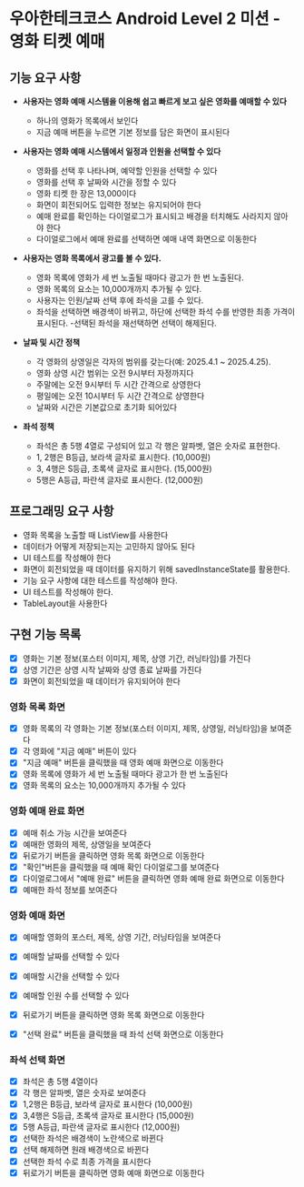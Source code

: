 # 우아한테크코스 Android Level 2 미션 - 영화 티켓 예매

## 기능 요구 사항
- **사용자는 영화 예매 시스템을 이용해 쉽고 빠르게 보고 싶은 영화를 예매할 수 있다**
  - 하나의 영화가 목록에서 보인다
  - 지금 예매 버튼을 누르면 기본 정보를 담은 화면이 표시된다


- **사용자는 영화 예매 시스템에서 일정과 인원을 선택할 수 있다**
  - 영화를 선택 후 나타나며, 예약할 인원을 선택할 수 있다
  - 영화를 선택 후 날짜와 시간을 정할 수 있다
  - 영화 티켓 한 장은 13,000이다
  - 화면이 회전되어도 입력한 정보는 유지되어야 한다
  - 예매 완료를 확인하는 다이얼로그가 표시되고 배경을 터치해도 사라지지 않아야 한다
  - 다이얼로그에서 예매 완료를 선택하면 예매 내역 화면으로 이동한다

- **사용자는 영화 목록에서 광고를 볼 수 있다.**

  - 영화 목록에 영화가 세 번 노출될 때마다 광고가 한 번 노출된다.
  - 영화 목록의 요소는 10,000개까지 추가될 수 있다. 
  - 사용자는 인원/날짜 선택 후에 좌석을 고를 수 있다. 
  - 좌석을 선택하면 배경색이 바뀌고, 하단에 선택한 좌석 수를 반영한 최종 가격이 표시된다.
  -선택된 좌석을 재선택하면 선택이 해제된다.

- **날짜 및 시간 정책**
  - 각 영화의 상영일은 각자의 범위를 갖는다(예: 2025.4.1 ~ 2025.4.25).
  - 영화 상영 시간 범위는 오전 9시부터 자정까지다
  - 주말에는 오전 9시부터 두 시간 간격으로 상영한다
  - 평일에는 오전 10시부터 두 시간 간격으로 상영한다
  - 날짜와 시간은 기본값으로 초기화 되어있다

- **좌석 정책**
  - 좌석은 총 5행 4열로 구성되어 있고 각 행은 알파벳, 열은 숫자로 표현한다.
  - 1, 2행은 B등급, 보라색 글자로 표시한다. (10,000원)
  - 3, 4행은 S등급, 초록색 글자로 표시한다. (15,000원)
  - 5행은 A등급, 파란색 글자로 표시한다. (12,000원)

## 프로그래밍 요구 사항
- 영화 목록을 노출할 때 ListView를 사용한다
- 데이터가 어떻게 저장되는지는 고민하지 않아도 된다
- UI 테스트를 작성해야 한다
- 화면이 회전되었을 때 데이터를 유지하기 위해 savedInstanceState를 활용한다.
- 기능 요구 사항에 대한 테스트를 작성해야 한다.
- UI 테스트를 작성해야 한다.
- TableLayout을 사용한다

## 구현 기능 목록

- [x] 영화는 기본 정보(포스터 이미지, 제목, 상영 기간, 러닝타임)를 가진다
- [x] 상영 기간은 상영 시작 날짜와 상영 종료 날짜를 가진다
- [x] 화면이 회전되었을 때 데이터가 유지되어야 한다

### 영화 목록 화면

- [x] 영화 목록의 각 영화는 기본 정보(포스터 이미지, 제목, 상영일, 러닝타임)을 보여준다
- [x] 각 영화에 "지금 예매" 버튼이 있다
- [x] "지금 예매" 버튼을 클릭했을 때 영화 예매 화면으로 이동한다
- [x] 영화 목록에 영화가 세 번 노출될 때마다 광고가 한 번 노출된다
- [x] 영화 목록의 요소는 10,000개까지 추가될 수 있다

### 영화 예매 완료 화면

- [x] 예매 취소 가능 시간을 보여준다
- [x] 예매한 영화의 제목, 상영일을 보여준다
- [x] 뒤로가기 버튼을 클릭하면 영화 목록 화면으로 이동한다
- [x] "확인"버튼을 클릭했을 때 예매 확인 다이얼로그를 보여준다
- [x] 다이얼로그에서 "예매 완료" 버튼을 클릭하면 영화 예매 완료 화면으로 이동한다
- [x] 예매한 좌석 정보를 보여준다

### 영화 예매 화면

- [x] 예매할 영화의 포스터, 제목, 상영 기간, 러닝타임을 보여준다
- [x] 예매할 날짜를 선택할 수 있다
- [x] 예매할 시간을 선택할 수 있다
- [x] 예매할 인원 수를 선택할 수 있다
- [x] 뒤로가기 버튼을 클릭하면 영화 목록 화면으로 이동한다
- [x] "선택 완료" 버튼을 클릭했을 때 좌석 선택 화면으로 이동한다



### 좌석 선택 화면
- [x] 좌석은 총 5행 4열이다
- [x] 각 행은 알파벳, 열은 숫자로 보여준다
- [x] 1,2행은 B등급, 보라색 글자로 표시한다 (10,000원)
- [x] 3,4행은 S등급, 초록색 글자로 표시한다 (15,000원)
- [x] 5행 A등급, 파란색 글자로 표시한다 (12,000원)
- [x] 선택한 좌석은 배경색이 노란색으로 바뀐다
- [x] 선택 해제하면 원래 배경색으로 바뀐다 
- [x] 선택한 좌석 수로 최종 가격을 표시한다
- [x] 뒤로가기 버튼을 클릭하면 영화 예매 화면으로 이동한다
